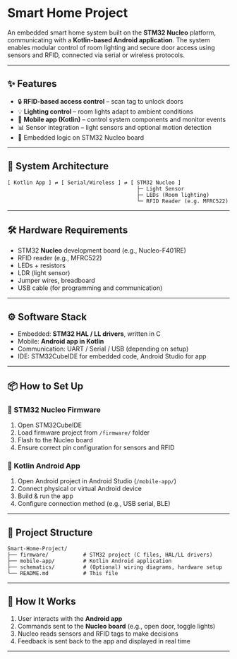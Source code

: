# Smart Home Project

An embedded smart home system built on the **STM32 Nucleo** platform, communicating with a **Kotlin-based Android application**. The system enables modular control of room lighting and secure door access using sensors and RFID, connected via serial or wireless protocols.

---

## ✨ Features

- 🔒 **RFID-based access control** – scan tag to unlock doors
- 💡 **Lighting control** – room lights adapt to ambient conditions
- 📱 **Mobile app (Kotlin)** – control system components and monitor events
- 📊 Sensor integration – light sensors and optional motion detection
- 🧠 Embedded logic on STM32 Nucleo board

---

## 🧩 System Architecture

```
[ Kotlin App ] ⇄ [ Serial/Wireless ] ⇄ [ STM32 Nucleo ]
                                         ├─ Light Sensor
                                         ├─ LEDs (Room lighting)
                                         └─ RFID Reader (e.g. MFRC522)
```

---

## 🛠️ Hardware Requirements

- STM32 **Nucleo** development board (e.g., Nucleo-F401RE)
- RFID reader (e.g., MFRC522)
- LEDs + resistors
- LDR (light sensor)
- Jumper wires, breadboard
- USB cable (for programming and communication)

---

## ⚙️ Software Stack

- Embedded: **STM32 HAL / LL drivers**, written in C
- Mobile: **Android app in Kotlin**
- Communication: UART / Serial / USB (depending on setup)
- IDE: STM32CubeIDE for embedded code, Android Studio for app

---

## 📦 How to Set Up

### 🔧 STM32 Nucleo Firmware

1. Open STM32CubeIDE
2. Load firmware project from `/firmware/` folder
3. Flash to the Nucleo board
4. Ensure correct pin configuration for sensors and RFID

### 📱 Kotlin Android App

1. Open Android project in Android Studio (`/mobile-app/`)
2. Connect physical or virtual Android device
3. Build & run the app
4. Configure connection method (e.g., USB serial, BLE)

---

## 🧭 Project Structure

```
Smart-Home-Project/
├── firmware/           # STM32 project (C files, HAL/LL drivers)
├── mobile-app/         # Kotlin Android application
├── schematics/         # (Optional) wiring diagrams, hardware setup
└── README.md           # This file
```

---

## 🔁 How It Works

1. User interacts with the **Android app**
2. Commands sent to the **Nucleo board** (e.g., open door, toggle lights)
3. Nucleo reads sensors and RFID tags to make decisions
4. Feedback is sent back to the app and displayed in real time

---
